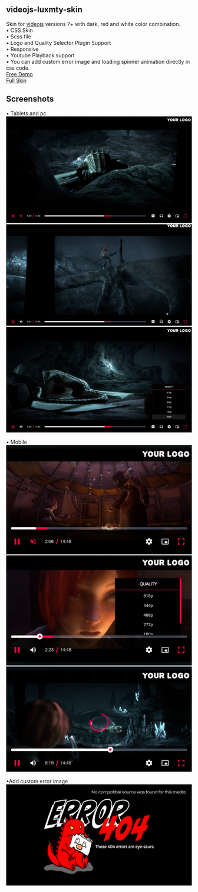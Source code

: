 ## videojs-luxmty-skin
Skin for [videojs](http://videojs.com/) versions 7+ with dark, red and white color combination.<br>
• CSS Skin <br>
• Scss file <br>
• Logo and Quality Selector Plugin Support <br>
• Responsive <br>
• Youtube Playback support </br>
• You can add custom error image and loading spinner animation directly in css code. <br>
[Free Demo](https://codepen.io/emiliosg11/pen/yLqzeeb) <br>
[Full Skin](https://ko-fi.com/s/edb613e555) <br>

## Screenshots
• Tablets and pc
![demo](https://raw.githubusercontent.com/EmilioSG11/video.js-luxmty-skin/main/Images/Tablets-pc1.jpg)
![demo](https://raw.githubusercontent.com/EmilioSG11/video.js-luxmty-skin/main/Images/Tablets-pc2.jpg)
![demo](https://raw.githubusercontent.com/EmilioSG11/video.js-luxmty-skin/main/Images/Tablets-pc3.jpg)

• Mobile
![demo](https://raw.githubusercontent.com/EmilioSG11/video.js-luxmty-skin/main/Images/mobile1.jpg)
![demo](https://raw.githubusercontent.com/EmilioSG11/video.js-luxmty-skin/main/Images/mobile2.jpg)
![demo](https://raw.githubusercontent.com/EmilioSG11/video.js-luxmty-skin/main/Images/Mobile3.jpg)

•Add custom error image
![demo](https://raw.githubusercontent.com/EmilioSG11/video.js-luxmty-skin/main/Images/IMG_20230117_144525.jpg)
